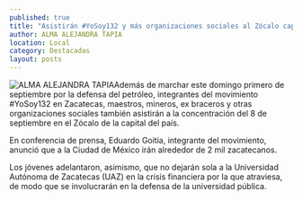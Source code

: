 ```yaml
---
published: true
title: "Asistirán #YoSoy132 y más organizaciones sociales al Zócalo capitalino el próximo 8 de septiembre"
author: ALMA ALEJANDRA TAPIA
location: Local
category: Destacadas
layout: posts
---
```


![ALMA ALEJANDRA TAPIA](http://i.imgur.com/56mXqG3m.jpg)Además de marchar este domingo primero de septiembre por la defensa del petróleo, integrantes del movimiento #YoSoy132 en Zacatecas, maestros, mineros, ex braceros y otras organizaciones sociales también asistirán a la concentración del 8 de septiembre en el Zócalo de la capital del país. 

En conferencia de prensa, Eduardo Goitia, integrante del movimiento, anunció que a la Ciudad de México irán alrededor de 2 mil zacatecanos. 

Los jóvenes adelantaron, asimismo, que no dejarán sola a la Universidad Autónoma de Zacatecas (UAZ) en la crisis financiera por la que atraviesa, de modo que se involucrarán en la defensa de la universidad pública.
